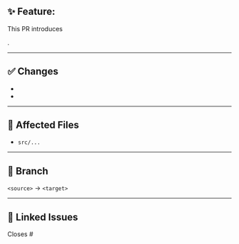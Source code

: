 ## ✨ Feature: <Short Title>

This PR introduces <summary of your feature or fix>.

---

## ✅ Changes

- <!-- List your changes -->
- <!-- Files created/edited -->

---

## 📁 Affected Files

- `src/...`

---

## 📌 Branch

`<source>` → `<target>`

---

## 🔗 Linked Issues

Closes #<issue-number>
